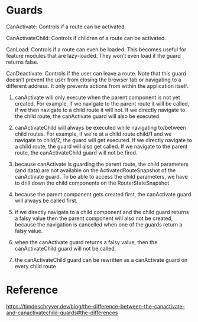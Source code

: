 # Guards


CanActivate: 
    Controls if a route can be activated.

CanActivateChild: 
    Controls if children of a route can be activated.

CanLoad: 
    Controls if a route can even be loaded. 
    This becomes useful for feature modules that are lazy-loaded. 
    They won’t even load if the guard returns false.

CanDeactivate: 
    Controls if the user can leave a route. 
    Note that this guard doesn’t prevent the user from closing the browser tab or navigating to a different address. 
    It only prevents actions from within the application itself.


1.  canActivate will only execute when the parent component is not yet created. 
    For example, if we navigate to the parent route it will be called, if we then navigate to a child route it will not. 
    If we directly navigate to the child route, the canActivate guard will also be executed.
2.  canActivateChild will always be executed while navigating to/between child routes. 
    For example, if we're at a child route child/1 and we navigate to child/2, the guard will get executed. 
    If we directly navigate to a child route, the guard will also get called. 
    If we navigate to the parent route, the canActivateChild guard will not be fired.
3.  because canActivate is guarding the parent route, 
    the child parameters (and data) are not available on the ActivatedRouteSnapshot of the canActivate guard. 
    To be able to access the child parameters, we have to drill down the child components on the RouterStateSnapshot


1.  because the parent component gets created first, the canActivate guard will always be called first.
2.  if we directly navigate to a child component and the child guard returns a falsy value then 
    the parent component will also not be created, 
    because the navigation is cancelled when one of the guards return a falsy value.
3.  when the canActivate guard returns a falsy value, then the canActivateChild guard will not be called.
4.  the canActivateChild guard can be rewritten as a canActivate guard on every child route


# Reference

https://timdeschryver.dev/blog/the-difference-between-the-canactivate-and-canactivatechild-guards#the-differences

